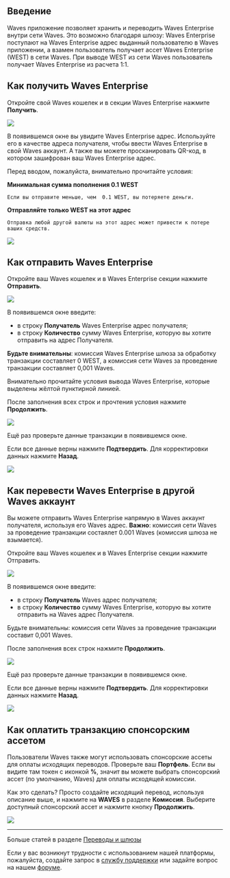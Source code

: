 ## Введение

Waves приложение позволяет хранить и переводить Waves Enterprise внутри сети Waves. Это возможно благодаря шлюзу:
Waves Enterprise поступают на Waves Enterprise адрес выданный пользователю в Waves приложении, а взамен пользователь получает ассет Waves Enterprise (WEST) в сети Waves.
При выводе WEST из сети Waves пользователь получает Waves Enterprise из расчета 1:1.

## Как получить Waves Enterprise

Откройте свой Waves кошелек и в секции Waves Enterprise нажмите **Получить**.

![](/_assets/west_transfers_01.png)

В появившемся окне вы увидите Waves Enterprise адрес.
Используйте его в качестве адреса получателя, чтобы ввести Waves Enterprise в свой Waves аккаунт.
А также вы можете просканировать QR-код, в котором зашифрован ваш Waves Enterprise адрес.

Перед вводом, пожалуйста, внимательно прочитайте условия:

**Минимальная сумма пополнения 0.1 WEST**
```
Если вы отправите меньше, чем  0.1 WEST, вы потеряете деньги.
```
**Отправляйте только WEST на этот адрес**
```
Отправка любой другой валюты на этот адрес может привести к потере ваших средств.
```

![](/_assets/west_transfers_02.png)

## Как отправить Waves Enterprise

Откройте ваш Waves кошелек и в Waves Enterprise секции нажмите **Отправить**.

![](/_assets/west_transfers_01.png)

В появившемся окне введите:

* в строку **Получатель** Waves Enterprise адрес получателя;
* в строку **Количество** сумму Waves Enterprise, которую вы хотите отправить на адрес Получателя.

**Будьте внимательны**: комиссия Waves Enterprise шлюза за обработку транзакции составляет 0 WEST, а комиссия сети Waves за проведение транзакции составляет 0,001 Waves.

Внимательно прочитайте условия вывода Waves Enterprise, которые выделены жёлтой пунктирной линией.

После заполнения всех строк и прочтения условия нажмите **Продолжить**.

![](/_assets/west_transfers_03.png)

Ещё раз проверьте данные транзакции в появившемся окне.

Если все данные верны нажмите **Подтвердить**. Для корректировки данных нажмите **Назад**.

![](/_assets/west_transfers_04.png)

## Как перевести Waves Enterprise в другой Waves аккаунт

Вы можете отправить Waves Enterprise напрямую в Waves аккаунт получателя, используя его Waves адрес.
**Важно**: комиссия сети Waves за проведение транзакции состаялет 0.001 Waves \(комиссия шлюза не взымается\).

Откройте ваш Waves кошелек и в Waves Enterprise секции нажмите Отправить.

![](/_assets/west_transfers_01.png)

В появившемся окне введите:

* в строку **Получатель** Waves адрес получателя;
* в строку **Количество** сумму Waves Enterprise, которую вы хотите отправить на Waves адрес Получателя.

Будьте внимательны: комиссия сети Waves за проведение транзакции составит 0,001 Waves.

После заполнения всех строк нажмите **Продолжить**.

![](/_assets/west_transfers_05.png)

Ещё раз проверьте данные транзакции в появившемся окне.

Если все данные верны нажмите **Подтвердить**. Для корректировки данных нажмите **Назад**.

![](/_assets/west_transfers_06.png)

## Как оплатить транзакцию спонсорским ассетом

Пользователи Waves также могут использовать спонсорские ассеты для оплаты исходящих переводов. Проверьте ваш **Портфель**. Если вы видите там токен с иконкой **%**, значит вы можете выбрать спонсорский ассет (по умолчанию, Waves) для оплаты исходящей комиссии.

Как это сделать? Просто создайте исходящий перевод, используя описание выше, и нажмите на **WAVES** в разделе **Комиссия**.
Выберите доступный спонсорский ассет и нажмите кнопку **Продолжить**.

![](/_assets/transaction_fee.png)

___

Больше статей в разделе [Переводы и шлюзы](/waves-client/wallet-management.md)

Если у вас возникнут трудности с использованием нашей платформы, пожалуйста, создайте запрос в [службу поддержки](https://support.wavesplatform.com/) или задайте вопрос на нашем [форуме](https://forum.wavesplatform.com/).

